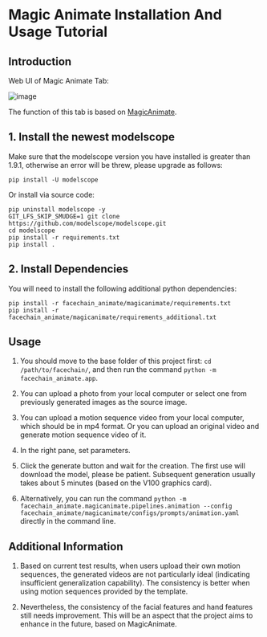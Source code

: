 # Magic Animate Installation And Usage Tutorial

## Introduction

Web UI of Magic Animate Tab:

![image](resources/MagicAnimate/animate_page.jpg)

The function of this tab is based on [MagicAnimate](https://showlab.github.io/magicanimate/).

## 1. Install the newest modelscope

Make sure that the modelscope version you have installed is greater than 1.9.1, otherwise an error will be threw, please upgrade as follows:
```
pip install -U modelscope
```
Or install via source code:
```
pip uninstall modelscope -y
GIT_LFS_SKIP_SMUDGE=1 git clone https://github.com/modelscope/modelscope.git
cd modelscope
pip install -r requirements.txt
pip install .
```

## 2. Install Dependencies

You will need to install the following additional python dependencies:
```
pip install -r facechain_animate/magicanimate/requirements.txt
pip install -r facechain_animate/magicanimate/requirements_additional.txt
```


## Usage

1. You should move to the base folder of this project first: `cd /path/to/facechain/`, and then run the command `python -m facechain_animate.app`.

2. You can upload a photo from your local computer or select one from previously generated images as the source image.

3. You can upload a motion sequence video from your local computer, which should be in mp4 format. Or you can upload an original video and generate motion sequence video of it.

4. In the right pane, set parameters.

5. Click the generate button and wait for the creation. The first use will download the model, please be patient. Subsequent generation usually takes about 5 minutes (based on the V100 graphics card).

6. Alternatively, you can run the command `python -m facechain_animate.magicanimate.pipelines.animation --config facechain_animate/magicanimate/configs/prompts/animation.yaml` directly in the command line.

## Additional Information

1. Based on current test results, when users upload their own motion sequences, the generated videos are not particularly ideal (indicating insufficient generalization capability). The consistency is better when using motion sequences provided by the template.

2. Nevertheless, the consistency of the facial features and hand features still needs improvement. This will be an aspect that the project aims to enhance in the future, based on MagicAnimate.